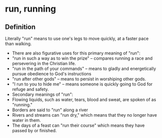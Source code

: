 # run, running

## Definition

Literally "run" means to use one's legs to move quickly, at a faster pace than walking.

* There are also figurative uses for this primary meaning of "run":
* "run in such a way as to win the prize" – compares running a race and persevering in the Christian life.
* "run in the path of your commands" – means to gladly and energetically pursue obedience to God's instructions
* "run after other gods" – means to persist in worshiping other gods.
* "I run to you to hide me" – means someone is quickly going to God for refuge and safety.
* Secondary meanings of "run":
* Flowing liquids, such as water, tears, blood and sweat, are spoken of as "running."
* Borders are said to "run" along a river
* Rivers and streams can "run dry," which means that they no longer have water in them.
* The days of a feast can "run their course" which means they have passed by or finished.
